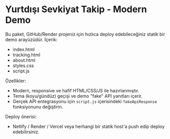 Yurtdışı Sevkiyat Takip - Modern Demo
====================================

Bu paket, GitHub/Render projeniz için hızlıca deploy edebileceğiniz statik bir demo arayüzüdür.
İçerik:
- index.html
- tracking.html
- about.html
- styles.css
- script.js

Özellikler:
- Modern, responsive ve hafif HTML/CSS/JS ile hazırlanmıştır.
- Tema (koyu/gündüz) geçişi ve demo "fake" API yanıtları içerir.
- Gerçek API entegrasyonu için `script.js` içerisindeki `fakeApiResponse` fonksiyonunu değiştirin.

Deploy önerisi:
- Netlify / Render / Vercel veya herhangi bir statik host'a push edip deploy edebilirsiniz.

